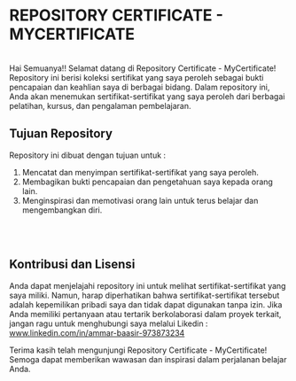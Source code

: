 # **REPOSITORY CERTIFICATE - MYCERTIFICATE**
<br>
Hai Semuanya!! Selamat datang di Repository Certificate - MyCertificate! Repository ini berisi koleksi sertifikat yang saya peroleh sebagai bukti pencapaian dan keahlian saya di berbagai bidang. Dalam repository ini, Anda akan menemukan sertifikat-sertifikat yang saya peroleh dari berbagai pelatihan, kursus, dan pengalaman pembelajaran.
<br> 

## **Tujuan Repository** <br>
Repository ini dibuat dengan tujuan untuk : <br>
1. Mencatat dan menyimpan sertifikat-sertifikat yang saya peroleh.
2. Membagikan bukti pencapaian dan pengetahuan saya kepada orang lain.
3. Menginspirasi dan memotivasi orang lain untuk terus belajar dan mengembangkan diri.
<br>


<br>

## **Kontribusi dan Lisensi**
Anda dapat menjelajahi repository ini untuk melihat sertifikat-sertifikat yang saya miliki. Namun, harap diperhatikan bahwa sertifikat-sertifikat tersebut adalah kepemilikan pribadi saya dan tidak dapat digunakan tanpa izin. Jika Anda memiliki pertanyaan atau tertarik berkolaborasi dalam proyek terkait, jangan ragu untuk menghubungi saya melalui Likedin : www.linkedin.com/in/ammar-baasir-973873234

Terima kasih telah mengunjungi Repository Certificate - MyCertificate! Semoga dapat memberikan wawasan dan inspirasi dalam perjalanan belajar Anda.

